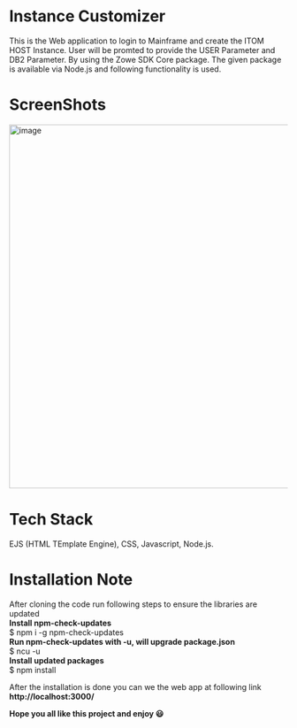 # Instance Customizer
This is the Web application to login to Mainframe and create the ITOM HOST Instance. User will be promted to provide the USER Parameter and DB2 Parameter. By using the  Zowe SDK Core package.
The given package is available via Node.js and following functionality is used.  

# ScreenShots  
<img width="658" alt="image" src="https://user-images.githubusercontent.com/109137148/199917651-b3035a35-d7f0-43ff-b907-02e0f163e1fb.png">

# Tech Stack  
EJS (HTML TEmplate Engine), CSS, Javascript, Node.js.  

# Installation Note  
After cloning the code run following steps to ensure the libraries are updated  
**Install npm-check-updates**   
$ npm i -g npm-check-updates  
**Run npm-check-updates with -u, will upgrade package.json**    
$ ncu -u  
**Install updated packages**    
$ npm install  

After the installation is done you can we the web app at following link **http://localhost:3000/**  

**Hope you all like this project and enjoy :smiley:**
